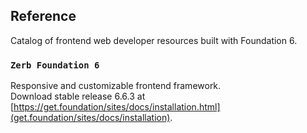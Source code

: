 ## Reference

Catalog of frontend web developer resources built with Foundation 6.

### `Zerb Foundation 6`

Responsive and customizable frontend framework.<br />
Download stable release 6.6.3 at [https://get.foundation/sites/docs/installation.html](get.foundation/sites/docs/installation).
